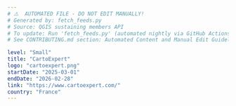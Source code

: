 ```yaml
---
# ⚠️  AUTOMATED FILE - DO NOT EDIT MANUALLY!
# Generated by: fetch_feeds.py
# Source: QGIS sustaining members API
# To update: Run 'fetch_feeds.py' (automated nightly via GitHub Actions)
# See CONTRIBUTING.md section: Automated Content and Manual Edit Guidelines

level: "Small"
title: "CartoExpert"
logo: "cartoexpert.png"
startDate: "2025-03-01"
endDate: "2026-02-28"
link: "https://www.cartoexpert.com/"
country: "France"
---
```

